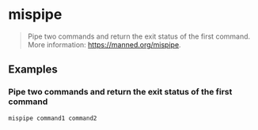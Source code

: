 # mispipe

> Pipe two commands and return the exit status of the first command. More information: <https://manned.org/mispipe>.

## Examples

### Pipe two commands and return the exit status of the first command

```bash
mispipe command1 command2
```
